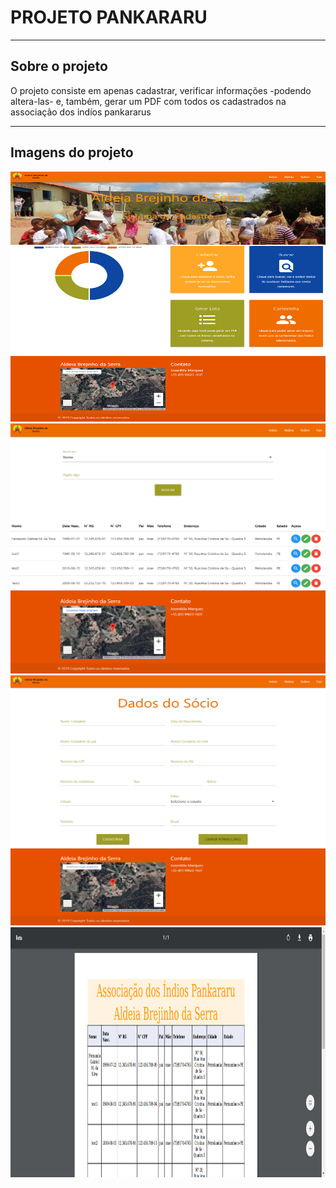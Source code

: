 <h1>PROJETO PANKARARU</h1>
<hr>
<h2>Sobre o projeto</h2>
<p>
  O projeto consiste em apenas cadastrar, verificar informações -podendo altera-las- e, também, 
  gerar um PDF com todos os cadastrados na associação dos indíos pankararus

</p>
<hr>
<h2>Imagens do projeto</h2>
 <img width="600" height="400" src="https://github.com/GALSANTA/pankararu/blob/master/about/home.png"/>
 <img width="600" height="400" src="https://github.com/GALSANTA/pankararu/blob/master/about/busca.png"/>
 <img width="600" height="400" src="https://github.com/GALSANTA/pankararu/blob/master/about/cadastro.png"/>
 <img width="600" height="400" src="https://github.com/GALSANTA/pankararu/blob/master/about/pdf.png"/>

